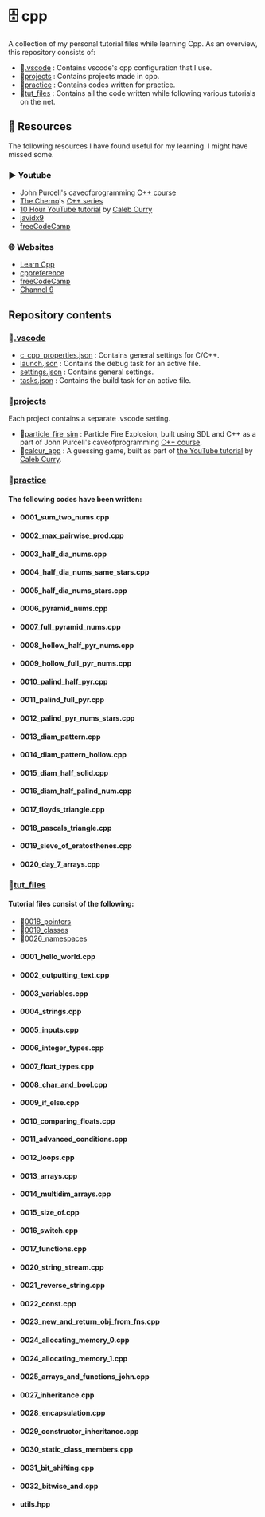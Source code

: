 # 🗄️ cpp
A collection of my personal tutorial files while learning Cpp. As an overview, this repository consists of:
* 📁[.vscode](#📁[.vscode]) : Contains vscode's cpp configuration that I use.  
* 📁[projects](#📁[projects])  : Contains projects made in cpp.
* 📁[practice](#📁[practice]) : Contains codes written for practice.
* 📁[tut_files](#📁[tut_files]) : Contains all the code written while following various tutorials on the net.

## 🔗 Resources
The following resources I have found useful for my learning. I might have missed some.
### ▶️ Youtube
* John Purcell's caveofprogramming [C++ course](https://caveofprogramming.teachable.com/p/c-beginners)
* [The Cherno](https://www.youtube.com/user/TheChernoProject)'s [C++ series](https://www.youtube.com/playlist?list=PLlrATfBNZ98dudnM48yfGUldqGD0S4FFb)
* [10 Hour YouTube tutorial](https://www.youtube.com/watch?v=_bYFu9mBnr4) by [Caleb Curry](https://www.youtube.com/channel/UCZUyPT9DkJWmS_DzdOi7RIA)
* [javidx9](https://www.youtube.com/c/javidx9)
* [freeCodeCamp](https://www.youtube.com/c/Freecodecamp)
### 🌐 Websites
* [Learn Cpp](https://www.learncpp.com)
* [cppreference](https://en.cppreference.com/w/)
* [freeCodeCamp](https://www.freecodecamp.org)
* [Channel 9](https://channel9.msdn.com/)

## Repository contents
### 📂[.vscode](https://github.com/anupamvamsi/cpp/tree/master/.vscode)
* [c_cpp_properties.json](https://github.com/anupamvamsi/cpp/blob/master/.vscode/c_cpp_properties.json) : Contains general settings for C/C++.
* [launch.json](https://github.com/anupamvamsi/cpp/blob/master/.vscode/launch.json) : Contains the debug task for an active file.
* [settings.json](https://github.com/anupamvamsi/cpp/blob/master/.vscode/settings.json) : Contains general settings.
* [tasks.json](https://github.com/anupamvamsi/cpp/blob/master/.vscode/tasks.json) : Contains the build task for an active file.

### 📂[projects](https://github.com/anupamvamsi/cpp/tree/master/projects)
Each project contains a separate .vscode setting.
* 📁[particle_fire_sim](https://github.com/anupamvamsi/cpp/tree/master/projects/particle_fire_sim)  : Particle Fire Explosion, built using SDL and C++ as a part of John Purcell's caveofprogramming [C++ course](https://caveofprogramming.teachable.com/p/c-beginners).
* 📁[calcur_app](https://github.com/anupamvamsi/cpp/tree/master/projects/calcur_app)  : A guessing game, built as part of [the YouTube tutorial](https://www.youtube.com/watch?v=_bYFu9mBnr4) by [Caleb Curry](https://www.youtube.com/channel/UCZUyPT9DkJWmS_DzdOi7RIA).

### 📂[practice](https://github.com/anupamvamsi/cpp/tree/master/practice)
#### The following codes have been written:
* #### 0001_sum_two_nums.cpp
* #### 0002_max_pairwise_prod.cpp
* #### 0003_half_dia_nums.cpp 
* #### 0004_half_dia_nums_same_stars.cpp
* #### 0005_half_dia_nums_stars.cpp
* #### 0006_pyramid_nums.cpp 
* #### 0007_full_pyramid_nums.cpp 
* #### 0008_hollow_half_pyr_nums.cpp 
* #### 0009_hollow_full_pyr_nums.cpp
* #### 0010_palind_half_pyr.cpp
* #### 0011_palind_full_pyr.cpp
* #### 0012_palind_pyr_nums_stars.cpp
* #### 0013_diam_pattern.cpp
* #### 0014_diam_pattern_hollow.cpp 
* #### 0015_diam_half_solid.cpp 
* #### 0016_diam_half_palind_num.cpp
* #### 0017_floyds_triangle.cpp 
* #### 0018_pascals_triangle.cpp 
* #### 0019_sieve_of_eratosthenes.cpp 
* #### 0020_day_7_arrays.cpp

### 📂[tut_files](https://github.com/anupamvamsi/cpp/tree/master/tut_files)
#### Tutorial files consist of the following:
* 📁[0018_pointers](https://github.com/anupamvamsi/cpp/tree/master/tut_files/0018_pointers)
* 📁[0019_classes](https://github.com/anupamvamsi/cpp/tree/master/tut_files/0019_classes)
* 📁[0026_namespaces](https://github.com/anupamvamsi/cpp/tree/master/tut_files/0026_namespaces)
* #### 0001_hello_world.cpp
* #### 0002_outputting_text.cpp 
* #### 0003_variables.cpp
* #### 0004_strings.cpp 
* #### 0005_inputs.cpp
* #### 0006_integer_types.cpp
* #### 0007_float_types.cpp
* #### 0008_char_and_bool.cpp
* #### 0009_if_else.cpp
* #### 0010_comparing_floats.cpp 
* #### 0011_advanced_conditions.cpp
* #### 0012_loops.cpp
* #### 0013_arrays.cpp
* #### 0014_multidim_arrays.cpp 
* #### 0015_size_of.cpp
* #### 0016_switch.cpp
* #### 0017_functions.cpp
* #### 0020_string_stream.cpp
* #### 0021_reverse_string.cpp
* #### 0022_const.cpp 
* #### 0023_new_and_return_obj_from_fns.cpp
* #### 0024_allocating_memory_0.cpp
* #### 0024_allocating_memory_1.cpp
* #### 0025_arrays_and_functions_john.cpp 
* #### 0027_inheritance.cpp
* #### 0028_encapsulation.cpp 
* #### 0029_constructor_inheritance.cpp
* #### 0030_static_class_members.cpp
* #### 0031_bit_shifting.cpp
* #### 0032_bitwise_and.cpp
* #### utils.hpp 